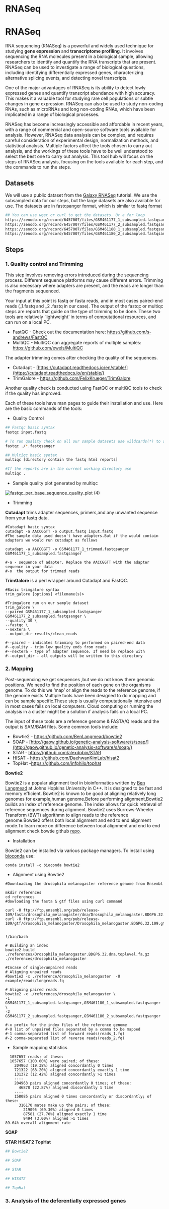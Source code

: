 # RNASeq

# RNASeq

RNA sequencing (RNASeq) is a powerful and widely used technique for studying **gene expression** and **transcriptome profiling**. It involves sequencing the RNA molecules present in a biological sample, allowing researchers to identify and quantify the RNA transcripts that are present. RNASeq can be used to investigate a range of biological questions, including identifying differentially expressed genes, characterizing alternative splicing events, and detecting novel transcripts.

One of the major advantages of RNASeq is its ability to detect lowly expressed genes and quantify transcript abundance with high accuracy. This makes it a valuable tool for studying rare cell populations or subtle changes in gene expression. RNASeq can also be used to study non-coding RNAs, such as microRNAs and long non-coding RNAs, which have been implicated in a range of biological processes.

RNASeq has become increasingly accessible and affordable in recent years, with a range of commercial and open-source software tools available for analysis. However, RNASeq data analysis can be complex, and requires careful consideration of experimental design, normalization methods, and statistical analysis. Multiple factors affect the tools chosen to carry out analysis, and the workings of these tools have to be well understood to select the best one to carry out analysis. This tool hub will focus on the steps of RNASeq analysis, focusing on the tools available for each step, and the commands to run the steps.

## Datasets

We will use a public dataset from the [Galaxy RNASeq]( https://training.galaxyproject.org/training-material/topics/transcriptomics/tutorials/ref-based/tutorial.html) tutorial. We use the subsampled data for our steps, but the large datasets are also available for use. The datasets are in fastqsanger format, which is similar to fastq format

```bash
## You can use wget or curl to get the datasets. Or a for loop
https://zenodo.org/record/6457007/files/GSM461177_1_subsampled.fastqsanger
https://zenodo.org/record/6457007/files/GSM461177_2_subsampled.fastqsanger
https://zenodo.org/record/6457007/files/GSM461180_1_subsampled.fastqsanger
https://zenodo.org/record/6457007/files/GSM461180_2_subsampled.fastqsanger
```

## Steps

### 1. Quality control and Trimming

This step involves removing errors introduced during the sequencing process. Different sequence platforms may cause different errors. Trimming is also necessary where adapters are present, and the reads are longer than the fragments sequenced. 

Your input at this point is fastq or fasta reads, and in most cases paired-end reads (_1.fastq and _2 .fastq in our case). The output of the fastqc or multiqc steps are reports that guide on the type of trimming to be done. These two tools are relatively ‘lightweight’ in terms of computational resources, and can run on a local PC.  

- FastQC - Check out the documentation here:  https://github.com/s-andrews/FastQC
- MultiQC - MultiQC can aggregate reports of multiple samples: https://github.com/ewels/MultiQC

The adapter trimming comes after checking the quality of the sequences. 

- Cutadapt - [https://cutadapt.readthedocs.io/en/stable/](https://cutadapt.readthedocs.io/en/stable/)
- TrimGalore - https://github.com/FelixKrueger/TrimGalore

Another quality check is conducted using FastQC or multiQC tools to check if the quality has improved. 

Each of these tools have man pages to guide their installation and use. Here are the basic commands of the tools:

* Quality Control
  
```bash
## Fastqc basic syntax
fastqc input.fastq

# To run quality check on all our sample datasets use wildcards(*) to select all files ending with .fastqsanger
fastqc ./*.fastqsanger

## Multiqc basic syntax
multiqc [directory contain the fastq html reports]

#If the reports are in the current working directory use
multiqc .
```
* Sample quality plot generated by multiqc

![fastqc_per_base_sequence_quality_plot (4)](https://github.com/Parcelli/Our-Activities/assets/85280870/40a98584-e300-46ee-94b3-be527594e9c4)

* Trimming

**Cutadapt** trims  adapter sequences, primers,and any unwanted sequence from your fastq data.

```
#Cutadapt basic syntax
cutadapt -a AACCGGTT -o output.fastq input.fastq
#The sample data used doesn't have adapters.But if the would contain adapters we would run cutadapt as follows

cutadapt -a AACCGGTT -o GSM461177_1_trimmed.fastqsanger GSM461177_1_subsampled.fastqsanger

#-a - sequence of adapter. Replace the AACCGGTT with the adapter sequence in your data
#-o  the output for trimmed reads
```

**TrimGalore** is a perl wrapper around Cutadapt and FastQC.
```
#Basic trimgalore syntax
trim_galore [options] <filename(s)>

#Trimgalore run on our sample dataset
trim_galore \
--paired GSM461177_1_subsampled.fastqsanger  GSM461177_2_subsampled.fastqsanger \
--quality 30 \
--fastqc \
--nextera \
--output_dir results/clean_reads

#--paired - indicates trimming to performed on paired-end data
#--quality - trim low quality ends from reads
#--nextera - type of adapter sequence. If need be replace with 
#--output_dir - all outputs will be written to this directory

```




### 2. Mapping

Post-sequencing we get sequences ,but we do not know there genomic positions. We need to find the position of each gene on the organisms genome. To do this we ‘map’ or align the reads to the reference genome, if the genome exists.Multiple tools have been designed to do mapping and can be sample specific.These step is usually computationally intensive and in most cases fails on local computers. Cloud computing or running the analysis in a cluster might be a solution if analysis fails on a local PC. 

The input of these tools are a reference genome & FASTA/Q reads and the output is SAM/BAM files. Some common tools include:

- Bowtie2 - https://github.com/BenLangmead/bowtie2
- SOAP - [http://gaow.github.io/genetic-analysis-software/s/soap/](http://gaow.github.io/genetic-analysis-software/s/soap/)
- STAR - https://github.com/alexdobin/STAR
- HISAT - https://github.com/DaehwanKimLab/hisat2
- TopHat -https://github.com/infphilo/tophat

**Bowtie2**

Bowtie2 is a popular alignment tool in bioinformatics written by [Ben Langmead](https://github.com/BenLangmead) at Johns Hopkins University in C++.
It is designed to be fast and memory efficient. Bowtie2 is known to be good at aligning relatively long genomes for example,human genome.Before performing alignment,Bowtie2 builds an index of reference genome. The index allows for quick retrieval of reference sequences during alignment. 
Bowtie2 uses Burrows-Wheeler Transform (BWT) algorithmn to align reads to the reference genome.Bowtie2 offers both local alignment and end to end alignment mode.To learn more on difference between local alignment and end to end alignment check bowtie github [repo](https://github.com/BenLangmead/bowtie2/blob/521c3230af6c068d7d9f68264db0f01cfb5f0cbb/MANUAL.markdown).

* Installation
  
Bowtie2 can be installed via various package managers. To install using [bioconda](https://anaconda.org/bioconda/bowtie2) use: 

```
conda install -c bioconda bowtie2
```

* Alignment using Bowtie2
  
```
#Downloading the drosophila melanogaster reference genome from Ensembl

mkdir references
cd references
#dowloading the fasta & gtf files using curl command

curl -O ftp://ftp.ensembl.org/pub/release-109/fasta/drosophila_melanogaster/dna/Drosophila_melanogaster.BDGP6.32.dna.toplevel.fa.gz
curl -O ftp://ftp.ensembl.org/pub/release-109/gtf/drosophila_melanogaster/Drosophila_melanogaster.BDGP6.32.109.gtf.gz


!/bin/bash

# Building an index
bowtie2-build ./references/Drosophila_melanogaster.BDGP6.32.dna.toplevel.fa.gz ./references/drosophila_melanogaster

#Incase of single/unpaired reads
# Aligning unpaired reads
#bowtie2 -x ./reference/drosophila_melanogaster  -U example/reads/longreads.fq

# Aligning paired reads
bowtie2 -x ./references/drosophila_melanogaster \
-1 GSM461177_1_subsampled.fastqsanger,GSM461180_1_subsampled.fastqsanger \
-2 GSM461177_2_subsampled.fastqsanger,GSM461180_2_subsampled.fastqsanger

#-x prefix for the index files of the reference genome
#-U list of unpaired files separated by a comma to be mapped
#-1 comma-separated list of forward reads(reads_1.fq)
#-2 comma-separated list of reverse reads(reads_2.fq)

```
* Sample mapping statistics 
```
  1057657 reads; of these:
  1057657 (100.00%) were paired; of these:
    204963 (19.38%) aligned concordantly 0 times
    721322 (68.20%) aligned concordantly exactly 1 time
    131372 (12.42%) aligned concordantly >1 times
    ----
    204963 pairs aligned concordantly 0 times; of these:
      46878 (22.87%) aligned discordantly 1 time
    ----
    158085 pairs aligned 0 times concordantly or discordantly; of these:
      316170 mates make up the pairs; of these:
        219095 (69.30%) aligned 0 times
        87581 (27.70%) aligned exactly 1 time
        9494 (3.00%) aligned >1 times
89.64% overall alignment rate
```
  
**SOAP**

**STAR**
**HISAT2**
**TopHat**

```bash
## Bowtie2

## SOAP

## STAR

## HISAT2

## TopHat
```

### 3. Analysis of the deferentially expressed genes
